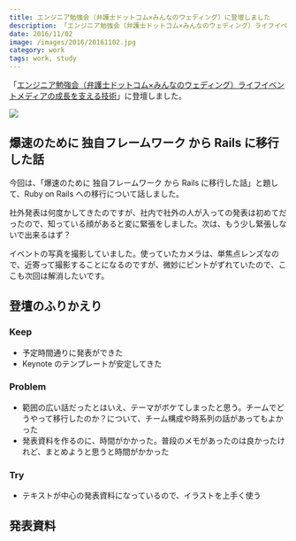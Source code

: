 ```yaml
---
title: エンジニア勉強会（弁護士ドットコム×みんなのウェディング）に登壇しました
description: 「エンジニア勉強会（弁護士ドットコム×みんなのウェディング）ライフイベントメディアの成長を支える技術」に登壇しました
date: 2016/11/02
image: /images/2016/20161102.jpg
category: work
tags: work, study
---
```


「[エンジニア勉強会（弁護士ドットコム×みんなのウェディング）ライフイベントメディアの成長を支える技術](http://mwed.connpass.com/event/42054/)」に登壇しました。

![](/images/2016/20161102.jpg)

## 爆速のために 独自フレームワーク から Rails に移行した話

今回は、「爆速のために 独自フレームワーク から Rails に移行した話」と題して、Ruby on Rails への移行について話しました。

社外発表は何度かしてきたのですが、社内で社外の人が入っての発表は初めてだったので、知っている顔があると変に緊張をしました。次は、もう少し緊張しないで出来るはず？

イベントの写真を撮影していました。使っていたカメラは、単焦点レンズなので、近寄って撮影することになるのですが、微妙にピントがずれていたので、ここも次回は解消したいです。

## 登壇のふりかえり

### Keep

- 予定時間通りに発表ができた
- Keynote のテンプレートが安定してきた

### Problem

- 範囲の広い話だったとはいえ、テーマがボケてしまったと思う。チームでどうやって移行したのか？について、チーム構成や時系列の話があってもよかった
- 発表資料を作るのに、時間がかかった。普段のメモがあったのは良かったけれど、まとめようと思うと時間がかかった

### Try

- テキストが中心の発表資料になっているので、イラストを上手く使う

## 発表資料

<script async class="speakerdeck-embed" data-id="14e438dab58a44dd9e941353f67dc0bd" data-ratio="1.33333333333333" src="//speakerdeck.com/assets/embed.js"></script>
